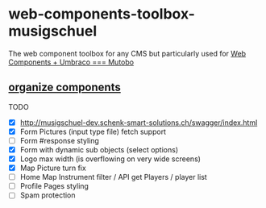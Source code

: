 # web-components-toolbox-musigschuel
The web component toolbox for any CMS but particularly used for [Web Components + Umbraco === Mutobo](http://mutobo.ch/)

## [organize components](https://wiki.migros.net/display/OCC/Web+Components+CMS+Template)

TODO

- [x] http://musigschuel-dev.schenk-smart-solutions.ch/swagger/index.html
- [x] Form Pictures (input type file) fetch support
- [ ] Form #response styling
- [x] Form with dynamic sub objects (select options)
- [x] Logo max width (is overflowing on very wide screens)
- [x] Map Picture turn fix
- [ ] Home Map Instrument filter / API get Players / player list
- [ ] Profile Pages styling
- [ ] Spam protection

